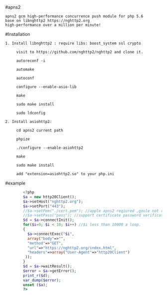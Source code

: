 
#apns2

	apns2 gcm high-performance concurrence push module for php 5.6 
	base on libnghttp2 https://nghttp2.org  
	high-performance over a million per minute!

#Installation

	1. Install libnghttp2 : require libs: boost_system ssl crypto

		 visit to https://github.com/nghttp2/nghttp2 and clone it.

		 autoreconf -i

		 automake

		 autoconf

		 configure --enable-asio-lib

		 make

		 sudo make install

		 sudo ldconfig

	2. Install asiohttp2:

		 cd apns2 current path

		 phpize

		 ./configure --enable-asiohttp2

		 make

		 sudo make install
	
		 add "extension=asiohttp2.so" to your php.ini
			
#example
```php
		<?php
		$a = new http20Client(); 
		$a->setHost("nghttp2.org"); 
		$a->setPort("443");
		//$a->setPem("./cert.pem"); //apple apns2 reqiured ,goole not reqiured
		//$a->setPass("pass"); //support certificate password verification
		$d = $a->connectInit();
		for($i=0; $i < 10; $i++) //$i less than 10000 a loop.
		{
		  $a->connectExec("$i",
		  array("body"=>"",
		  "method"=>"GET",
		  "url"=>"https://nghttp2.org/index.html",
		  "headers"=>array("User-Agent"=>"http20Client")
		 ));
		}
		$d = $a->waitResult();
		$error = $a->getError();
		print_r($d); 
		var_dump($error);
		unset ($a);
		?>
```
